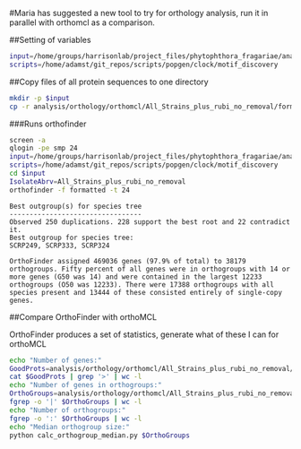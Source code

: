 #Maria has suggested a new tool to try for orthology analysis, run it in parallel with orthomcl as a comparison.

##Setting of variables

```bash
input=/home/groups/harrisonlab/project_files/phytophthora_fragariae/analysis/orthology/OrthoFinder
scripts=/home/adamst/git_repos/scripts/popgen/clock/motif_discovery
```

##Copy files of all protein sequences to one directory

```bash
mkdir -p $input
cp -r analysis/orthology/orthomcl/All_Strains_plus_rubi_no_removal/formatted $input
```

###Runs orthofinder

```bash
screen -a
qlogin -pe smp 24
input=/home/groups/harrisonlab/project_files/phytophthora_fragariae/analysis/orthology/OrthoFinder
scripts=/home/adamst/git_repos/scripts/popgen/clock/motif_discovery
cd $input
IsolateAbrv=All_Strains_plus_rubi_no_removal
orthofinder -f formatted -t 24
```

```
Best outgroup(s) for species tree
---------------------------------
Observed 250 duplications. 228 support the best root and 22 contradict it.
Best outgroup for species tree:
SCRP249, SCRP333, SCRP324

OrthoFinder assigned 469036 genes (97.9% of total) to 38179 orthogroups. Fifty percent of all genes were in orthogroups with 14 or more genes (G50 was 14) and were contained in the largest 12233 orthogroups (O50 was 12233). There were 17388 orthogroups with all species present and 13444 of these consisted entirely of single-copy genes.
```

##Compare OrthoFinder with orthoMCL

OrthoFinder produces a set of statistics, generate what of these I can for orthoMCL

```bash
echo "Number of genes:"
GoodProts=analysis/orthology/orthomcl/All_Strains_plus_rubi_no_removal/goodProteins/goodProteins.fasta
cat $GoodProts | grep '>' | wc -l
echo "Number of genes in orthogroups:"
OrthoGroups=analysis/orthology/orthomcl/All_Strains_plus_rubi_no_removal/All_Strains_plus_rubi_no_removal_orthogroups.txt
fgrep -o '|' $OrthoGroups | wc -l
echo "Number of orthogroups:"
fgrep -o ':' $OrthoGroups | wc -l
echo "Median orthogroup size:"
python calc_orthogroup_median.py $OrthoGroups
```
